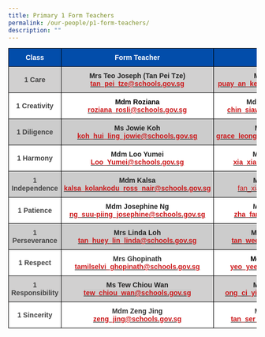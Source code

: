 ```yaml
---
title: Primary 1 Form Teachers
permalink: /our-people/p1-form-teachers/
description: ""
---
```

<style type="text/css">
.tg  {border-collapse:collapse;border-spacing:0;margin:0px auto;}
.tg td{border-color:black;border-style:solid;border-width:1px;font-family:Arial, sans-serif;font-size:14px;
  overflow:hidden;padding:10px 5px;word-break:normal;}
.tg th{border-color:black;border-style:solid;border-width:1px;font-family:Arial, sans-serif;font-size:14px;
  font-weight:normal;overflow:hidden;padding:10px 5px;word-break:normal;}
.tg .tg-ct41{background-color:#FFF;color:#CB181A;font-weight:bold;text-align:center;vertical-align:middle}
.tg .tg-u9cf{background-color:#CCC;color:#CB181A;text-align:center;vertical-align:middle}
.tg .tg-d8lx{background-color:#FFF;color:#444;font-weight:bold;text-align:center;vertical-align:middle}
.tg .tg-ykyb{background-color:#FFF;color:#222;font-weight:bold;text-align:center;vertical-align:middle}
.tg .tg-idov{background-color:#024DAA;color:#FFF;font-weight:bold;text-align:center;vertical-align:middle}
.tg .tg-drkk{background-color:#D1D0D0;color:#444;font-weight:bold;text-align:center;vertical-align:middle}
.tg .tg-sf86{background-color:#D1D0D0;color:#222;font-weight:bold;text-align:center;vertical-align:middle}
.tg .tg-vox4{background-color:#CCC;color:#444;font-weight:bold;text-align:center;vertical-align:middle}
.tg .tg-ackq{background-color:#CCC;color:#222;font-weight:bold;text-align:center;vertical-align:middle}
.tg .tg-6str{background-color:#FFF;color:#353535;font-weight:bold;text-align:center;vertical-align:middle}
.tg .tg-cuqa{background-color:#FFF;color:#454545;font-weight:bold;text-align:center;vertical-align:middle}
</style>
<table class="tg">
<tbody>
  <tr>
    <td class="tg-idov"><span style="color:white">Class</span><br></td>
    <td class="tg-idov"><span style="color:white">Form Teacher</span></td>
    <td class="tg-idov"><span style="color:white">Form Teacher</span></td>
  </tr>
  <tr>
    <td class="tg-drkk"><span style="color:#444">1 Care</span></td>
    <td class="tg-sf86">Mrs Teo Joseph (Tan Pei Tze)<br><a href="mailto:tan_pei_tze@schools.gov.sg" target="_blank" rel="noopener noreferrer"><span style="color:#CB181A">tan_pei_tze@schools.gov.sg</span></a></td>
    <td class="tg-sf86">Ms Jessica Puay<br><a href="mailto:puay_an_kee_jessica@schools.gov.sg" target="_blank" rel="noopener noreferrer"><span style="font-weight:bold;color:#CB181A">puay_an_kee_jessica@schools.gov.sg</span></a></td>
  </tr>
  <tr>
    <td class="tg-d8lx"><span style="color:#444">1 Creativity</span></td>
    <td class="tg-ykyb"><span style="color:black">Mdm Roziana</span><br><a href="mailto:roziana_rosli@schools.gov.sg" target="_blank" rel="noopener noreferrer"><span style="color:#CB181A">roziana_rosli@schools.gov.sg</span></a></td>
    <td class="tg-ct41"><span style="color:#222">Mdm Chin Siaw Thon</span><br><a href="mailto:chin_siaw_thon@schools.gov.sg" target="_blank" rel="noopener noreferrer"><span style="color:#CB181A">chin_siaw_thon@schools.gov.sg</span></a></td>
  </tr>
  <tr>
    <td class="tg-vox4"><span style="color:#444">1 Diligence</span></td>
    <td class="tg-ackq">Ms Jowie Koh<br><a href="mailto:koh_hui_ling_jowie@schools.gov.sg" target="_blank" rel="noopener noreferrer"><span style="font-weight:bold;color:#CB181A;background-color:#CCC">koh_hui_ling_jowie@schools.gov.sg</span></a></td>
    <td class="tg-ackq">Mrs Grace Chua<br><a href="mailto:grace_leong_siew_inn@schools.gov.sg" target="_blank" rel="noopener noreferrer"><span style="font-weight:bold;color:#CB181A;background-color:#CCC">grace_leong_siew_inn@schools.gov.sg</span></a><br></td>
  </tr>
  <tr>
    <td class="tg-d8lx"><span style="color:#444">1 Harmony</span></td>
    <td class="tg-ykyb">Mdm Loo Yumei<br><a href="mailto:Loo_Yumei@schools.gov.sg" target="_blank" rel="noopener noreferrer"><span style="color:#CB181A">Loo_Yumei@schools.gov.sg</span></a></td>
    <td class="tg-ykyb">Mdm Xia Xiaoling<br><a href="mailto:xia_xiaoling@schools.gov.sg" target="_blank" rel="noopener noreferrer"><span style="color:#CB181A">xia_xiaoling@schools.gov.sg</span></a></td>
  </tr>
  <tr>
    <td class="tg-vox4"><span style="color:#444">1 Independence</span></td>
    <td class="tg-ackq">Mdm Kalsa<br><a href="mailto:kalsa_kolankodu_ross_nair@schools.gov.sg" target="_blank" rel="noopener noreferrer"><span style="font-weight:bold;color:#CB181A;background-color:#CCC">kalsa_kolankodu_ross_nair@schools.gov.sg</span></a></td>
    <td class="tg-ackq">Mdm Fan Xiaoxia<br><a href="mailto:fan_xiaoxia@schools.gov.sg"><span style="font-weight:normal;text-decoration:none;color:#CB181A">fan_xiaoxia@schools.gov.sg</span></a></td>
  </tr>
  <tr>
    <td class="tg-d8lx"><span style="color:#444">1 Patience</span></td>
    <td class="tg-ykyb">Mdm Josephine Ng<br><a href="mailto:ng_suu-piing_josephine@schools.gov.sg" target="_blank" rel="noopener noreferrer"><span style="color:#CB181A">ng_suu-piing_josephine@schools.gov.sg</span></a></td>
    <td class="tg-6str"><span style="color:#353535">Mdm Zha Fangyu</span><br><a href="mailto:zha_fangyu@schools.gov.sg" target="_blank" rel="noopener noreferrer"><span style="font-weight:bold;color:#CB181A;background-color:#FFF">zha_fangyu@schools.gov.sg</span></a></td>
  </tr>
  <tr>
    <td class="tg-vox4"><span style="color:#444">1 Perseverance</span></td>
    <td class="tg-ackq">Mrs Linda Loh<br><a href="mailto:tan_huey_lin_linda@schools.gov.sg" target="_blank" rel="noopener noreferrer"><span style="font-weight:bold;color:#CB181A;background-color:#CCC">tan_huey_lin_linda@schools.gov.sg</span></a></td>
    <td class="tg-u9cf"><span style="font-weight:bold;color:#222">Mdm Tan Wee Bee</span><br><a href="mailto:tan_wee_bee@schools.gov.sg" target="_blank" rel="noopener noreferrer"><span style="font-weight:bold;color:#CB181A">tan_wee_bee@schools.gov.sg</span></a></td>
  </tr>
  <tr>
    <td class="tg-d8lx"><span style="color:#444">1 Respect</span></td>
    <td class="tg-6str">Mrs Ghopinath<br><a href="mailto:tamilselvi_ghopinath@schools.gov.sg" target="_blank" rel="noopener noreferrer"><span style="font-weight:bold;text-decoration:none;color:#CB181A">tamilselvi_ghopinath@schools.gov.sg</span></a></td>
    <td class="tg-ykyb"><span style="color:black">Mdm Yeo Yee Teng</span><br><a href="mailto:yeo_yee_teng@schools.gov.sg" target="_blank" rel="noopener noreferrer"><span style="font-weight:bold;color:#CB181A">yeo_yee_teng@schools.gov.sg</span></a><br></td>
  </tr>
  <tr>
    <td class="tg-drkk"><span style="color:#444">1 Responsibility</span></td>
    <td class="tg-sf86">Ms Tew Chiou Wan<br><a href="mailto:tew_chiou_wan@schools.gov.sg" target="_blank" rel="noopener noreferrer"><span style="color:#CB181A;background-color:#CCC">tew_chiou_wan@schools.gov.sg</span></a><br></td>
    <td class="tg-sf86">Mdm Rachel Ong<br><a href="mailto:lloyd_nicholas_morand@schools.gov.sg" target="_blank" rel="noopener noreferrer"><span style="font-weight:bold;text-decoration:none;color:#CB181A">ong_ci_yi_rachel@schools.gov.sg</span></a></td>
  </tr>
  <tr>
    <td class="tg-d8lx"><span style="color:#444">1 Sincerity</span></td>
    <td class="tg-6str">Mdm Zeng Jing<br><a href="mailto:zeng_jing@schools.gov.sg" target="_blank" rel="noopener noreferrer"><span style="font-weight:bold;text-decoration:none;color:#CB181A">zeng_jing@schools.gov.sg</span></a></td>
    <td class="tg-cuqa"><span style="color:#454545">Mr Tan Ser Yang</span><br><a href="mailto:tan_ser_yang@schools.gov.sg" target="_blank" rel="noopener noreferrer"><span style="font-weight:bold;text-decoration:none;color:#CB181A;background-color:initial">tan_ser_yang@schools.gov.sg</span></a></td>
  </tr>
</tbody>
</table>